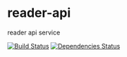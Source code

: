 # reader-api
reader api service

[![Build Status](https://travis-ci.org/gorillab/reader-api.svg?branch=master)](https://travis-ci.org/gorillab/reader-api)
[![Dependencies Status](https://david-dm.org/gorillab/reader-api.svg)](https://github.com/gorillab/reader-api1)